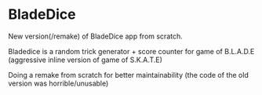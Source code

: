 # BladeDice
New version(/remake) of BladeDice app from scratch.

Bladedice is a random trick generator + score counter for game of B.L.A.D.E (aggressive inline version of game of S.K.A.T.E)

Doing a remake from scratch for better maintainability (the code of the old version was horrible/unusable)
